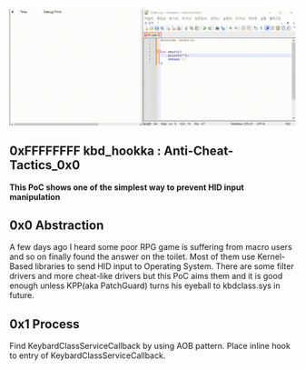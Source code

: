![Claudy](https://github.com/ClaudeoPK/kbd_hookka/blob/main/show.gif?raw=true)
## 0xFFFFFFFF kbd_hookka : Anti-Cheat-Tactics_0x0
**This PoC shows one of the simplest way to prevent HID input manipulation**

## 0x0 Abstraction
  A few days ago I heard some poor RPG game is suffering from macro users and so on finally found the answer on the toilet.
  Most of them use Kernel-Based libraries to send HID input to Operating System.
  There are some filter drivers and more cheat-like drivers but this PoC aims them and it is good enough unless KPP(aka PatchGuard) turns his eyeball to kbdclass.sys in   future.

## 0x1 Process
  Find KeybardClassServiceCallback by using AOB pattern.
  Place inline hook to entry of KeybardClassServiceCallback.
